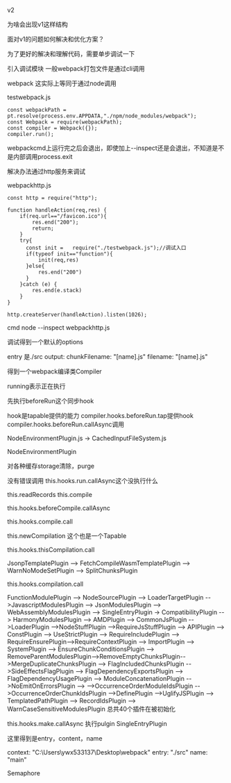 v2

为啥会出现v1这样结构

面对v1的问题如何解决和优化方案？

为了更好的解决和理解代码，需要单步调试一下

引入调试模块
一般webpack打包文件是通过cli调用

webpack
这实际上等同于通过node调用

testwebpack.js
```
const webpackPath = pt.resolve(process.env.APPDATA,"./npm/node_modules/webpack");
const Webpack = require(webpackPath);
const compiler = Webpack({});
compiler.run();
```

webpackcmd上运行完之后会退出，即使加上--inspect还是会退出，不知道是不是内部调用process.exit

解决办法通过http服务来调试

webpackhttp.js
```
const http = require("http");

function handleAction(req,res) {
    if(req.url=="/favicon.ico"){
        res.end("200");
        return;
    }
	try{
      const init =   require("./testwebpack.js");//调试入口
      if(typeof init=="function"){
          init(req,res)
      }else{
		  res.end("200")
	  }
	}catch (e) {
        res.end(e.stack)
    }
}

http.createServer(handleAction).listen(1026);
```

cmd
node --inspect webpackhttp.js


调试得到一个默认的options

entry 是./src
output:
chunkFilename: "[name].js"
filename: "[name].js"


得到一个webpack编译类Compiler

running表示正在执行

先执行beforeRun这个同步hook

hook是tapable提供的能力
compiler.hooks.beforeRun.tap提供hook
compiler.hooks.beforeRun.callAsync调用

NodeEnvironmentPlugin.js -> CachedInputFileSystem.js

NodeEnvironmentPlugin

对各种缓存storage清除，purge

没有错误调用
this.hooks.run.callAsync这个没执行什么

this.readRecords
this.compile

this.hooks.beforeCompile.callAsync

this.hooks.compile.call

this.newCompilation 这个也是一个Tapable

this.hooks.thisCompilation.call

JsonpTemplatePlugin --> FetchCompileWasmTemplatePlugin  --> WarnNoModeSetPlugin --> SplitChunksPlugin

this.hooks.compilation.call

FunctionModulePlugin --> NodeSourcePlugin --> LoaderTargetPlugin -->JavascriptModulesPlugin
--> JsonModulesPlugin --> WebAssemblyModulesPlugin --> SingleEntryPlugin -> CompatibilityPlugin
--> HarmonyModulesPlugin --> AMDPlugin --> CommonJsPlugin -->LoaderPlugin -->NodeStuffPlugin
-->RequireJsStuffPlugin --> APIPlugin --> ConstPlugin --> UseStrictPlugin --> RequireIncludePlugin
--> RequireEnsurePlugin-->RequireContextPlugin --> ImportPlugin --> SystemPlugin --> EnsureChunkConditionsPlugin
--> RemoveParentModulesPlugin-->RemoveEmptyChunksPlugin-->MergeDuplicateChunksPlugin --> FlagIncludedChunksPlugin
-->SideEffectsFlagPlugin --> FlagDependencyExportsPlugin --> FlagDependencyUsagePlugin --> ModuleConcatenationPlugin
-->NoEmitOnErrorsPlugin --> -->OccurrenceOrderModuleIdsPlugin -->OccurrenceOrderChunkIdsPlugin -->DefinePlugin
-->UglifyJSPlugin --> TemplatedPathPlugin --> RecordIdsPlugin --> WarnCaseSensitiveModulesPlugin
总共40个插件在被初始化


this.hooks.make.callAsync
执行pulgin
SingleEntryPlugin

这里得到是entry，content，name

context: "C:\Users\ywx533137\Desktop\webpack"
entry: "./src"
name: "main"


Semaphore

